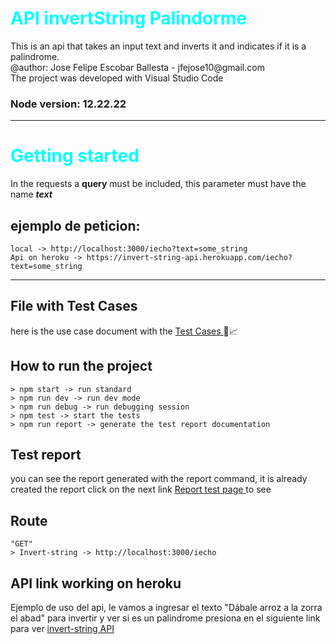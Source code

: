 <h1 style="color : rgb(0,256,256)">API invertString Palindorme</h1> 
This is an api that takes an input text and inverts it and indicates if it is a palindrome.<br>
@author: Jose Felipe Escobar Ballesta - jfejose10@gmail.com <br>
The project was developed with Visual Studio Code

### Node version: 12.22.22
<hr>

# <h1 style="color: rgb(0,256,256)">Getting started</h1>

In the requests a **query** must be included, this parameter must have the name ***text***

## ejemplo de peticion:
    local -> http://localhost:3000/iecho?text=some_string
    Api on heroku -> https://invert-string-api.herokuapp.com/iecho?text=some_string
<hr>

## File with Test Cases
here is the use case document with the
[Test Cases ](https://drive.google.com/file/d/1Y8jBn5JK_UnQkvqet33rVqu0SNwuDX41/view?usp=sharing "pdf test use case") 🧪📈


## How to run the project
    > npm start -> run standard
    > npm run dev -> run dev mode
    > npm run debug -> run debugging session
    > npm test -> start the tests
    > npm run report -> generate the test report documentation
## Test report
you can see the report generated with the report command, it is already created the report click on the next link
[Report test page ](https://josefelipeescobar.github.io/API-InvertString/ " report tests") to see


## Route
    "GET"
    > Invert-string -> http://localhost:3000/iecho

## API link working on heroku  
Ejemplo de uso del api, le vamos a ingresar el texto "Dábale arroz a la zorra el abad" para invertir y ver si es un palindrome
presiona en el siguiente link para ver <a href="https://api-invert-string.herokuapp.com/iecho?text=D%C3%A1bale%20arroz%20a%20la%20zorra%20el%20abad" title="API link">invert-string API</a>
